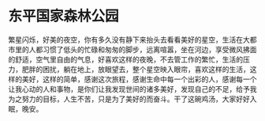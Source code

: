 # 东平国家森林公园

繁星闪烁，好美的夜空，你有多久没有静下来抬头去看看美好的星空，生活在大都市里的人都习惯了低头的忙碌和匆匆的脚步，远离喧嚣，坐在河边，享受微风拂面的舒适，空气里自由的气息，好喜欢这样的夜晚，不去管工作的繁忙，生活的压力，肥胖的困扰，躺在地上，放眼望去，整个星空映入眼帘，喜欢这样的生活，这样的美好，这样的简单，感谢这次旅程，感谢生命中每一个出彩的人，感谢每一个让我心动的人和事物，是你们让我发现世间的诸多美好，发现自己的不足，给予我为之努力的目标，人生不苦，只是为了美好的而奋斗。干了这碗鸡汤，大家好好入眠，晚安。
